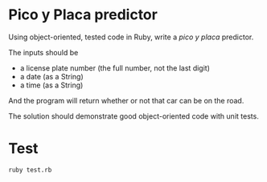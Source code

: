 # Pico y Placa predictor

Using object-oriented, tested code in Ruby, write a *pico y placa* predictor.

The inputs should be
- a license plate number (the full number, not the last digit)
- a date (as a String)
- a time (as a String)

And the program will return whether or not that car can be on the road.

The solution should demonstrate good object-oriented code with unit tests.

# Test
``` sh
ruby test.rb
```

